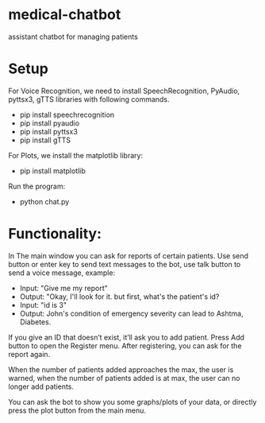 # medical-chatbot
assistant chatbot for managing patients

# Setup
For Voice Recognition, we need to install SpeechRecognition,
PyAudio, pyttsx3, gTTS libraries with following commands.
  - pip install speechrecognition
  - pip install pyaudio
  - pip install pyttsx3
  - pip install gTTS

For Plots, we install the matplotlib library:
  - pip install matplotlib

Run the program:
  - python chat.py

# Functionality:
In The main window you can ask for reports of certain patients. Use send button or enter key to send text messages to the bot, use talk button to send
a voice message, example:
- Input: "Give me my report" 
- Output: "Okay, I'll look for it. but first, what's the patient's id? 
- Input: "id is 3"
- Output: John's condition of emergency severity can lead to Ashtma, Diabetes.

If you give an ID that doesn’t exist, it’ll ask you to add patient. Press Add button to open the Register menu. After registering, you can ask for the report again. 

When the number of patients added approaches the max, the user is warned, when the number of patients added is at max, the user can no longer add patients.

You can ask the bot to show you some graphs/plots of your data, or directly press the plot button from the main menu.


